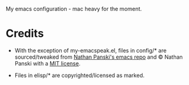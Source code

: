 My emacs configuration - mac heavy for the moment.

Credits
=======

* With the exception of my-emacspeak.el, files in config/* are sourced/tweaked from [Nathan Panski's emacs repo](https://github.com/nathantypanski/emacs.d) and © Nathan Panski with a [MIT license](https://github.com/nathantypanski/emacs.d/blob/master/LICENSE).

* Files in elisp/* are copyrighted/licensed as marked.
